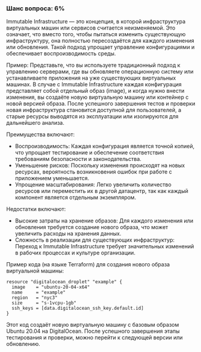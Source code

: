 ### Шанс вопроса: 6%

Immutable Infrastructure — это концепция, в которой инфраструктура виртуальных машин или сервисов считается неизменяемой. Это означает, что вместо того, чтобы пытаться изменить существующую инфраструктуру, она полностью пересоздаётся для каждого изменения или обновления. Такой подход упрощает управление конфигурациями и обеспечивает воспроизводимость среды.

Пример: Представьте, что вы используете традиционный подход к управлению серверами, где вы обновляете операционную систему или устанавливаете приложения на уже существующих виртуальных машинах. В случае с Immutable Infrastructure каждая конфигурация представляет собой отдельный образ (image), и когда нужно внести изменения, вы создаёте новую виртуальную машину или контейнер с новой версией образа. После успешного завершения тестов и проверки новая инфраструктура становится доступной для пользователей, а старые ресурсы выводятся из эксплуатации или изолируются для дальнейшего анализа.

Преимущества включают:
- Воспроизводимость: Каждая конфигурация является точной копией, что упрощает тестирование и обеспечение соответствия требованиям безопасности и законодательства.
- Уменьшение рисков: Поскольку изменения происходят на новых ресурсах, вероятность возникновения ошибок при работе с приложением уменьшается.
- Упрощение масштабирования: Легко увеличить количество ресурсов или переместить их в другой датацентр, так как каждый компонент является отдельным экземпляром.

Недостатки включают:
- Высокие затраты на хранение образов: Для каждого изменения или обновления требуется создание нового образа, что может увеличить расходы на хранения данных.
- Сложность в реализации для существующих инфраструктур: Переход к Immutable Infrastructure требует значительных изменений в рабочих процессах и культуре организации.

Пример кода (на языке Terraform) для создания нового образа виртуальной машины:
```hcl
resource "digitalocean_droplet" "example" {
  image    = "ubuntu-20-04-x64"
  name     = "example"
  region   = "nyc3"
  size     = "s-1vcpu-1gb"
  ssh_keys = [data.digitalocean_ssh_key.default.id]
}
```
Этот код создаёт новую виртуальную машину с базовым образом Ubuntu 20.04 на DigitalOcean. После успешного завершения этапы тестирования и проверки, можно перейти к следующей версии или обновлению.